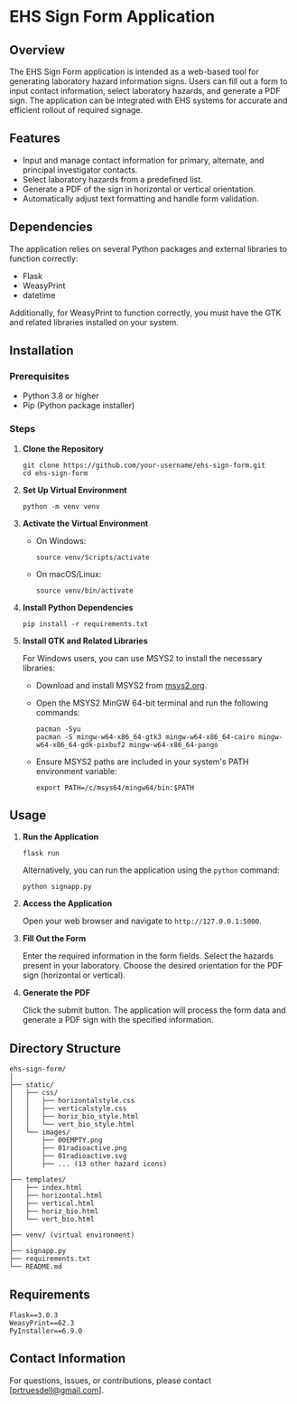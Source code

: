 
# EHS Sign Form Application

## Overview

The EHS Sign Form application is intended as a web-based tool for generating laboratory hazard information signs. Users can fill out a form to input contact information, select laboratory hazards, and generate a PDF sign. The application can be integrated with EHS systems for accurate and efficient rollout of required signage.

## Features

- Input and manage contact information for primary, alternate, and principal investigator contacts.
- Select laboratory hazards from a predefined list.
- Generate a PDF of the sign in horizontal or vertical orientation.
- Automatically adjust text formatting and handle form validation.

## Dependencies

The application relies on several Python packages and external libraries to function correctly:

- Flask
- WeasyPrint
- datetime

Additionally, for WeasyPrint to function correctly, you must have the GTK and related libraries installed on your system.

## Installation

### Prerequisites

- Python 3.8 or higher
- Pip (Python package installer)

### Steps

1. **Clone the Repository**

   ```
   git clone https://github.com/your-username/ehs-sign-form.git
   cd ehs-sign-form
   ```


2. **Set Up Virtual Environment**

   ```
   python -m venv venv
   ```


3. **Activate the Virtual Environment**

   - On Windows:

     ```
     source venv/Scripts/activate
     ```

   - On macOS/Linux:

     ```
     source venv/bin/activate
     ```

4. **Install Python Dependencies**

   ```
   pip install -r requirements.txt
   ```


5. **Install GTK and Related Libraries**

   For Windows users, you can use MSYS2 to install the necessary libraries:

   - Download and install MSYS2 from [msys2.org](https://www.msys2.org/).
   - Open the MSYS2 MinGW 64-bit terminal and run the following commands:

     ```
     pacman -Syu
     pacman -S mingw-w64-x86_64-gtk3 mingw-w64-x86_64-cairo mingw-w64-x86_64-gdk-pixbuf2 mingw-w64-x86_64-pango
     ```

   - Ensure MSYS2 paths are included in your system's PATH environment variable:

     
     ```
     export PATH=/c/msys64/mingw64/bin:$PATH
     ```


## Usage

1. **Run the Application**


   ```
   flask run
   ```

   Alternatively, you can run the application using the `python` command:

   ```
   python signapp.py
   ```


2. **Access the Application**

   Open your web browser and navigate to `http://127.0.0.1:5000`.

3. **Fill Out the Form**

   Enter the required information in the form fields. Select the hazards present in your laboratory. Choose the desired orientation for the PDF sign (horizontal or vertical).

4. **Generate the PDF**

   Click the submit button. The application will process the form data and generate a PDF sign with the specified information.

## Directory Structure

```
ehs-sign-form/
│
├── static/
│   ├── css/
│   │   ├── horizontalstyle.css
│   │   ├── verticalstyle.css
│   │   ├── horiz_bio_style.html
│   │   └── vert_bio_style.html
│   └── images/
│       ├── 00EMPTY.png
│       ├── 01radioactive.png
│       ├── 01radioactive.svg
│       ├── ... (13 other hazard icons)
│
├── templates/
│   ├── index.html
│   ├── horizontal.html
│   ├── vertical.html
│   ├── horiz_bio.html
│   └── vert_bio.html
│
├── venv/ (virtual environment)
│
├── signapp.py
├── requirements.txt
└── README.md
```

## Requirements 

```
Flask==3.0.3
WeasyPrint==62.3
PyInstaller==6.9.0

```

## Contact Information

For questions, issues, or contributions, please contact [prtruesdell@gmail.com].
